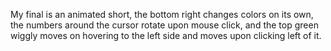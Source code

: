 My final is an animated short, the bottom right changes colors on its own, the numbers around the cursor rotate upon mouse click, and the top green wiggly moves on hovering to the left side and moves upon clicking left of it. 